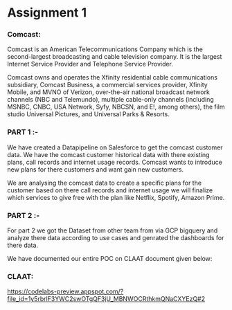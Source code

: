 # Assignment 1

### Comcast:
Comcast is an American Telecommunications Company which is the second-largest broadcasting and cable television company. It is the largest Internet Service Provider and Telephone Service Provider.

Comcast owns and operates the Xfinity residential cable communications subsidiary, Comcast Business, a commercial services provider, Xfinity Mobile, and MVNO of Verizon, over-the-air national broadcast network channels (NBC and Telemundo), multiple cable-only channels (including MSNBC, CNBC, USA Network, Syfy, NBCSN, and E!, among others), the film studio Universal Pictures, and Universal Parks & Resorts.

### PART 1 :-
We have created a Datapipeline on Salesforce to get the comcast customer data. We have the comcast customer historical data with there existing plans, call records and internet usage records. Comcast wants to introduce new plans for there customers and want gain new customers.

We are analysing the comcast data to create a specific plans for the customer based on there call records and internet usage we will finalize which services to give free with the plan like Netflix, Spotify, Amazon Prime.

### PART 2 :-
For part 2 we got the Dataset from other team from via GCP bigquery and analyze there data according to use cases and genrated the dashboards for there data.

We have documented our entire POC on CLAAT document given below:

### CLAAT:
https://codelabs-preview.appspot.com/?file_id=1y5rbrlF3YWC2swOTgQF3jU_MBNWOCRthkmQNaCXYEzQ#2
